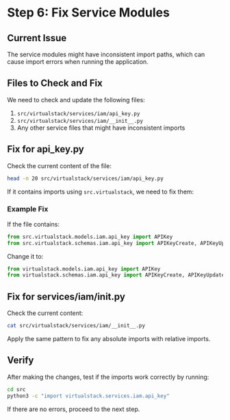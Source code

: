 # Step 6: Fix Service Modules

## Current Issue

The service modules might have inconsistent import paths, which can cause import errors when running the application.

## Files to Check and Fix

We need to check and update the following files:

1. `src/virtualstack/services/iam/api_key.py` 
2. `src/virtualstack/services/iam/__init__.py`
3. Any other service files that might have inconsistent imports

## Fix for api_key.py

Check the current content of the file:

```bash
head -n 20 src/virtualstack/services/iam/api_key.py
```

If it contains imports using `src.virtualstack`, we need to fix them:

### Example Fix

If the file contains:

```python
from src.virtualstack.models.iam.api_key import APIKey
from src.virtualstack.schemas.iam.api_key import APIKeyCreate, APIKeyUpdate
```

Change it to:

```python
from virtualstack.models.iam.api_key import APIKey
from virtualstack.schemas.iam.api_key import APIKeyCreate, APIKeyUpdate
```

## Fix for services/iam/__init__.py

Check the current content:

```bash
cat src/virtualstack/services/iam/__init__.py
```

Apply the same pattern to fix any absolute imports with relative imports.

## Verify

After making the changes, test if the imports work correctly by running:

```bash
cd src
python3 -c "import virtualstack.services.iam.api_key"
```

If there are no errors, proceed to the next step. 